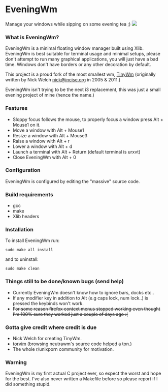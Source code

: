 # EveningWm

Manage your windows while sipping on some evening tea ;)
![](scrot.png)

### What is EveningWm?
EveningWm is a minimal floating window manager built
using Xlib. EveningWm is best suitable for terminal usage and minimal setups, please don't attempt to run many graphical applications, you will just have a bad time.
Windows don't have borders or any other decoration by default.

This project is a proud fork of the most smallest wm, [TinyWm](http://incise.org/tinywm.html)
(originally written by Nick Welch <nick@incise.org> in 2005 & 2011.)

EveningWm isn't trying to be the next i3 replacement, this was just a small evening project of mine (hence the name.)

### Features
* Sloppy focus follows the mouse, to properly focus a window press Alt + Mouse1 on it.
* Move a window with Alt + Mouse1
* Resize a window with Alt + Mouse3
* Raise a window with Alt + r
* Lower a window with Alt + d
* Launch a terminal with Alt + Return (default terminal is urxvt)
* Close EveningWm with Alt + 0

### Configuration
EveningWm is configured by editing the "massive" source code.

### Build requirements
* gcc
* make
* Xlib headers

### Installation
To install EveningWm run:
```
sudo make all install
```

and to uninstall:
```
sudo make clean
```

### Things still to be done/known bugs (send help)
* Currently EveningWm doesn't know how to ignore bars, docks etc..
* If any modifier key in addition to Alt (e.g caps lock, num lock..) is pressed the keybinds won't work.
* ~~For some reason firefox context menus stopped working even thought I'm 100% sure they worked just a couple of days ago :(~~

### Gotta give credit where credit is due
* Nick Welch for creating TinyWm.
* [torvim](https://github.com/torvim) (browsing neutrawm's source code helped a ton.)
* The whole r/unixporn community for motivation.

### Warning
EveningWm is my first actual C project ever, so expect the worst and hope for the best.
I've also never written a Makefile before so please report if I did something stupid.